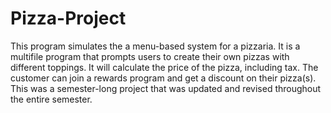 # Pizza-Project
This program simulates the a menu-based system for a pizzaria. It is a multifile program that prompts users to create their own pizzas with different toppings. It will calculate the price of the pizza, including tax. The customer can join a rewards program and get a discount on their pizza(s). This was a semester-long project that was updated and revised throughout the entire semester.
